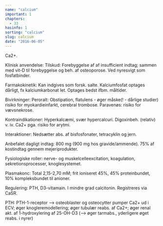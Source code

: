 ```yaml
---
name: "calcium"
important: 1
chapters:
  - 33
hasinfo: 1
sorting: "calcium"
slug: calcium
date: "2016-06-05"
---
```


Ca2+.

Klinisk anvendelse: Tilskud: Forebyggelse af af insufficient indtag; sammen med
vit-D til forebyggelse og beh. af osteoporose. Ved nyresvigt som fosfatbinder.

Farmakokinetik: Kan indgives som forsk. salte. Kalciumfosfat optages dårligt, fx
kalciumkarbonat let. Optages bedst ifbm. måltider.

Bivirkninger: Peroralt: Obstipation, flatulens - øger måske(! - dårlige studier)
risiko for myokardieinfarkt, cerebral trombose. Paravenøs: risiko for
vævsnekrose.

Kontraindikationer: Hyperkalcæmi, svær hypercalcuri. Digoxinbeh. (relativ) v.
iv. Ca2+ pga. risiko for arytmi.

Interaktioner: Nedsætter abs. af bisfosfonater, tetracyklin og jern.

Anbefalet dagligt indtag: 800 mg (900 mg hos gravide/ammende). 75% af kostindtag
gennem mejeriprodukter.

Fysiologiske roller: nerve- og muskelcelleexcitation, koagulation,
sekretionsprocesser, knoglesystemet.

Plasmakonc: Total 2,15-2,70 mM; frit ioniseret 45%, 45% proteinbundet, 10%
kompleksbundet til anioner.

Regulering: PTH, D3-vitamain. I mindre grad calcitonin. Registreres via CaSR.

PTH: PTH-1-receptor --> osteoblaster og osteocytter pumper Ca2+ ud i ECV; øger
knogleremodellering; øger tubulær reabs. af Ca2+; øger renal akt. af
1-hydroxylering af 25-OH-D3 (--> øger tarmabs., yderligere øget reabs. i nyrer)
